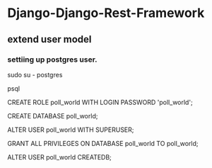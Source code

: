 # Django-Django-Rest-Framework

## extend user model


### settiing up postgres user.

 sudo su - postgres

 
 psql


 CREATE ROLE poll_world WITH LOGIN PASSWORD 'poll_world';
 
 CREATE DATABASE poll_world;
 
 ALTER USER poll_world WITH SUPERUSER;

 GRANT ALL PRIVILEGES ON DATABASE poll_world TO poll_world;
 
 ALTER USER poll_world CREATEDB;

